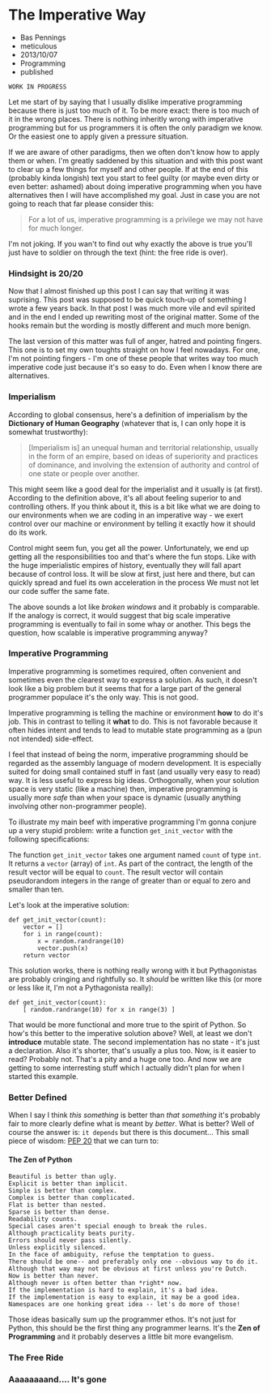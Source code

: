 # The Imperative Way
- Bas Pennings
- meticulous
- 2013/10/07
- Programming
- published

`WORK IN PROGRESS`

Let me start of by saying that I usually dislike imperative programming because there is just too much of it. To be more exact: there is too much of it in the wrong places. There is nothing inheritly wrong with imperative programming but for us programmers it is often the only paradigm we know. Or the easiest one to apply given a pressure situation. 

If we are aware of other paradigms, then we often don't know how to apply them or when. I'm greatly saddened by this situation and with this post want to clear up a few things for myself and other people. If at the end of this (probably kinda longish) text you start to feel guilty (or maybe even dirty or even better: ashamed) about doing imperative programming when you have alternatives then I will have accomplished my goal. Just in case you are not going to reach that far please consider this:

> For a lot of us, imperative programming is a privilege we may not have for much longer.

I'm not joking. If you wan't to find out why exactly the above is true you'll just have to soldier on through the text (hint: the free ride is over).

### Hindsight is 20/20
Now that I almost finished up this post I can say that writing it was suprising. This post was supposed to be quick touch-up of something I wrote a few years back. In that post I was much more vile and evil spirited and in the end I ended up rewriting most of the original matter. Some of the hooks remain but the wording is mostly different and much more benign.

The last version of this matter was full of anger, hatred and pointing fingers. This one is to set my own toughts straight on how I feel nowadays. For one, I'm not pointing fingers - I'm one of these people that writes way too much imperative code just because it's so easy to do. Even when I know there are alternatives.

### Imperialism
According to global consensus, here's a definition of imperialism by the **Dictionary of Human Geography** (whatever that is, I can only hope it is somewhat trustworthy):

> [Imperialism is] an unequal human and territorial relationship, usually in the form of an empire, based on ideas of superiority and practices of dominance, and involving the extension of authority and control of one state or people over another.

This might seem like a good deal for the imperialist and it usually is (at first). According to the definition above, it's all about feeling superior to and controlling others. If you think about it, this is a bit like what we are doing to our environments when we are coding in an imperative way - we exert control over our machine or environment by telling it exactly how it should do its work.

Control might seem fun, you get all the power. Unfortunately, we end up getting all the responsibilities too and that's where the fun stops. Like with the huge imperialistic empires of history, eventually they will fall apart because of control loss. It will be slow at first, just here and there, but can quickly spread and fuel its own acceleration in the process We must not let our code suffer the same fate. 

The above sounds a lot like *broken windows* and it probably is comparable. If the analogy is correct, it would suggest that big scale imperative programming is eventually to fail in some whay or another. This begs the question, how scalable is imperative programming anyway?

### Imperative Programming
Imperative programming is sometimes required, often convenient and sometimes even the clearest way to express a solution. As such, it doesn't look like a big problem but it seems that for a large part of the general programmer populace it's the only way. This is not good.

Imperative programming is telling the machine or environment **how** to do it's job. This in contrast to telling it **what** to do. This is not favorable because it often hides intent and tends to lead to mutable state programming as a (pun not intended) side-effect.

I feel that instead of being the norm, imperative programming should be regarded as the assembly language of modern development. It is especially suited for doing small contained stuff in fast (and usually very easy to read) way. It is less useful to express big ideas. Orthogonally, when your solution space is very static (like a machine) then, imperative programming is usually more *safe* than when your space is dynamic (usually anything involving other non-programmer people). 

To illustrate my main beef with imperative programming I'm gonna conjure up a very stupid problem: write a function `get_init_vector` with the following specifications:

The function `get_init_vector` takes one argument named `count` of type `int`. It returns a `vector` (array) of `int`. As part of the contract, the length of the result vector will be equal to `count`. The result vector will contain pseudorandom integers in the range of greater than or equal to zero and smaller than ten. 

Let's look at the imperative solution:

	def get_init_vector(count):
		vector = []
		for i in range(count):
			x = random.randrange(10)
			vector.push(x)
		return vector

This solution works, there is nothing really wrong with it but Pythagonistas are probably cringing and rightfully so. It *should* be written like this (or more or less like it, I'm not a Pythagonista really):

	def get_init_vector(count):
		[ random.randrange(10) for x in range(3) ]

That would be more functional and more true to the spirit of Python. So how's this better to the imperative solution above? Well, at least we don't **introduce** mutable state. The second implementation has no state - it's just a declaration. Also it's shorter, that's usually a plus too. Now, is it easier to read? Probably not. That's a pity and a huge one too. And now we are getting to some interresting stuff which I actually didn't plan for when I started this example.

### Better Defined
When I say I think *this something* is better than *that something* it's probably fair to more clearly define what is meant by *better*. What is better? Well of course the answer is: `it depends` but there is this document... This small piece of wisdom: [PEP 20](http://www.python.org/dev/peps/pep-0020/ "The Zen of Python") that we can turn to:

#### The Zen of Python

	Beautiful is better than ugly.
    Explicit is better than implicit.
    Simple is better than complex.
    Complex is better than complicated.
    Flat is better than nested.
    Sparse is better than dense.
    Readability counts.
    Special cases aren't special enough to break the rules.
    Although practicality beats purity.
    Errors should never pass silently.
    Unless explicitly silenced.
    In the face of ambiguity, refuse the temptation to guess.
    There should be one-- and preferably only one --obvious way to do it.
    Although that way may not be obvious at first unless you're Dutch.
    Now is better than never.
    Although never is often better than *right* now.
    If the implementation is hard to explain, it's a bad idea.
    If the implementation is easy to explain, it may be a good idea.
    Namespaces are one honking great idea -- let's do more of those!

Those ideas basically sum up the programmer ethos. It's not just for Python, this should be the first thing any programmer learns. It's the **Zen of Programming** and it probably deserves a little bit more evangelism.

### The Free Ride

### Aaaaaaaand.... It's gone
